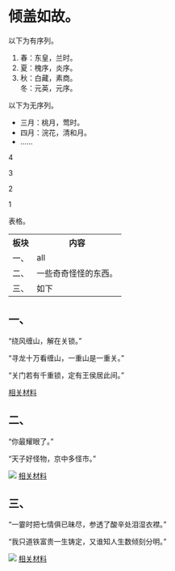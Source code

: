 <!DOCTYPE html>
<html lang="zh-cn">
    <head>
        <meta charset="utf-8"/>
        <title>我的第一个网页</title>
        <link href="tu/test.css"rel="stylesheet" type="text/css"/>
    </head>
    <body>
        <h1>倾盖如故。</h1>
        <p>以下为有序列。</p>
        <ol>
            <li>春：东皇，兰时。</li>
            <li>夏：槐序，炎序。</li>
            <li>秋：白藏，素商。</li>
            <lu>冬：元英，元序。</lu>
        </ol>
        <p>以下为无序列。</p>
        <ul>
            <li>三月：桃月，莺时。</li>
            <li>四月：浣花，清和月。</li>
            <li>......</li>
        </ul>
        <span>
            <p>4</p>
            <p>3</p>
            <p>2</p>
            <p>1</p>
        </span>
        <p>表格。</p>
        <table>
            <tr>
                <th>板块</th>
                <th>内容</th>
            </tr>
            <tr>
                <td>一、</td>
                <td>all</td>
            </tr>
            <tr>
                <td>二、</td>
                <td>一些奇奇怪怪的东西。</td>
            </tr>
            <tr>
                <td>三、</td>
                <td>如下</td>
            </tr>
        </table>
        <h2>一、</h2>
        <div>
            <p>“绕风缠山，解在关锁。”</p>
            <p>“寻龙十万看缠山，一重山是一重关。”</p>
            <p>“关门若有千重锁，定有王侯居此间。”</p>
            <a href="        ">相关材料</a>
        </div>
        <h2>二、</h2>
        <div>
            <p>“你最耀眼了。”</p>
            <p>“天子好怪物，京中多怪市。”</p>
            <img src="tu/微信图片_202110081058114">
            <a href="        ">相关材料</a>
        </div>
        <h2>三、</h2>
        <div>
        <p>“一霎时把七情俱已昧尽，参透了酸辛处泪湿衣襟。”</p>
        <p>“我只道铁富贵一生铸定，又谁知人生数倾刻分明。”</p>
        <img src="tu/微信图片_202110081058117">
        <a href="        ">相关材料</a>
        </div>
    </body>
</html>
